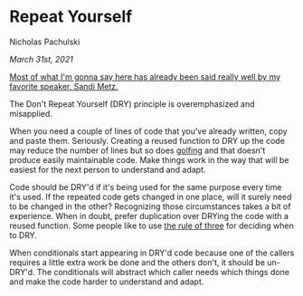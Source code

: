 # Repeat Yourself

Nicholas Pachulski

_March 31st, 2021_

[Most of what I'm gonna say here has already been said really well by my favorite speaker, Sandi Metz.][1]

The Don't Repeat Yourself (DRY) principle is overemphasized and misapplied.

When you need a couple of lines of code that you've already written, copy and paste them. Seriously.<!--end-of-excerpt--> Creating a reused function to DRY up the code may reduce the number of lines but so does [golfing][2] and that doesn't produce easily maintainable code. Make things work in the way that will be easiest for the next person to understand and adapt.

Code should be DRY'd if it's being used for the same purpose every time it's used. If the repeated code gets changed in one place, will it surely need to be changed in the other? Recognizing those circumstances takes a bit of experience. When in doubt, prefer duplication over DRYing the code with a reused function. Some people like to use [the rule of three][3] for deciding when to DRY.

When conditionals start appearing in DRY'd code because one of the callers requires a little extra work be done and the others don't, it should be un-DRY'd. The conditionals will abstract which caller needs which things done and make the code harder to understand and adapt.

[1]: https://www.youtube.com/watch?v=8bZh5LMaSmE
[2]: https://en.wikipedia.org/wiki/Code_golf
[3]: https://en.wikipedia.org/wiki/Rule_of_three_(computer_programming)
